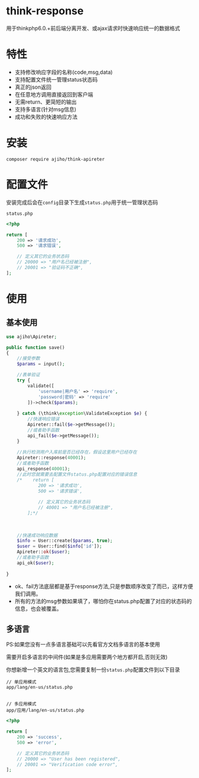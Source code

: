 # think-response

用于thinkphp6.0.+前后端分离开发、或ajax请求时快速响应统一的数据格式

# 特性

- 支持修改响应字段的名称(code,msg,data)
- 支持配置文件统一管理status状态码
- 真正的json返回
- 在任意地方调用直接返回到客户端
- 无需return、更简短的输出
- 支持多语言(针对msg信息)
- 成功和失败的快速响应方法

# 安装

```
composer require ajiho/think-apireter
```

# 配置文件

安装完成后会在`config`目录下生成`status.php`用于统一管理状态码

`status.php`

```php
<?php

return [
    200 => '请求成功',
    500 => '请求错误',

    // 定义其它的业务状态码
    // 20000 => "用户名已经被注册",
    // 20001 => "验证码不正确",
];

```

# 使用


## 基本使用

```php
use ajiho\Apireter;

public function save()
{
    //接受参数
    $params = input();

    //表单验证
    try {
        validate([
            'username|用户名' => 'require',
            'password|密码' => 'require'
        ])->check($params);
    
    } catch (\think\exception\ValidateException $e) {
        //快速响应错误
        Apireter::fail($e->getMessage());
        //或者助手函数
        api_fail($e->getMessage());
    }
    
    //执行检测用户入库前是否已经存在，假设这里用户已经存在
    Apireter::response(40001);
    //或者助手函数
    api_response(40001);
    //此时您就需要去配置文件status.php配置对应的错误信息
    /*    return [
            200 => '请求成功',
            500 => '请求错误',
        
            // 定义其它的业务状态码
            // 40001 => "用户名已经被注册",
        ];*/
    
    
    
    //快速成功响应数据
    $info = User::create($params, true);
    $user = User::find($info['id']);
    Apireter::ok($user);
    //或者助手函数
    api_ok($user);
    
}
```


- ok、fail方法底层都是基于response方法,只是参数顺序改变了而已，这样方便我们调用。
- 所有的方法的msg参数如果填了，哪怕你在status.php配置了对应的状态码的信息，也会被覆盖。


## 多语言

PS:如果您没有一点多语言基础可以先看官方文档多语言的基本使用

需要开启多语言的中间件(如果是多应用需要两个地方都开启,否则无效)

你想新增一个英文的语言包,您需要复制一份`status.php`配置文件到以下目录



```
// 单应用模式
app/lang/en-us/status.php


// 多应用模式
app/应用/lang/en-us/status.php
```

```php
<?php

return [
    200 => 'success',
    500 => 'error',

    // 定义其它的业务状态码
    // 20000 => "User has been registered",
    // 20001 => "Verification code error",
];

```

